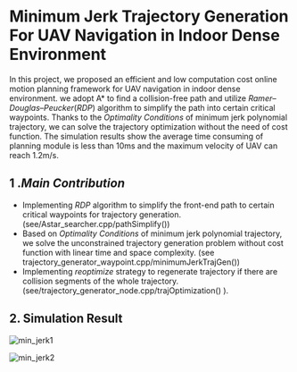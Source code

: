 # Minimum Jerk Trajectory Generation For UAV Navigation in Indoor Dense Environment

In this project, we proposed an efficient and low computation cost online motion planning framework for UAV navigation in indoor dense environment.  we adopt A* to find a collision-free path and utilize $Ramer–Douglas–Peucker(RDP)$ algorithm to simplify the path into certain critical waypoints. Thanks to the $Optimality\ Conditions$ of minimum jerk  polynomial trajectory, we can solve the trajectory optimization without the need of cost function. The simulation results show the average time consuming of planning module is less than 10ms and the maximum velocity of UAV can reach 1.2m/s.

## 1 .$Main\ Contribution$

- Implementing $RDP$ algorithm to simplify the front-end path to certain critical waypoints for trajectory generation. (see/Astar_searcher.cpp/pathSimplify())
- Based on $Optimality\ Conditions$ of minimum jerk polynomial trajectory, we solve the unconstrained trajectory generation problem without cost function with linear time and space complexity. (see trajectory_generator_waypoint.cpp/minimumJerkTrajGen())
- Implementing $reoptimize$ strategy to regenerate trajectory if there are collision segments of the whole trajectory. (see/trajectory_generator_node.cpp/trajOptimization() ).

## 2. Simulation Result

![min_jerk1](/home/kaho/Workspaces/traj_opt/src/min_jerk1.gif)

![min_jerk2](/home/kaho/Workspaces/traj_opt/src/min_jerk2.gif)
